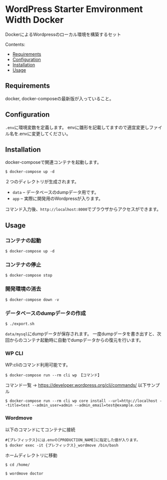 # WordPress Starter Emvironment Width Docker

DockerによるWordpressのローカル環境を構築するセット

Contents:

- [Requirements](#requirements)
- [Configuration](#configuration)
- [Installation](#installation)
- [Usage](#usage)

## Requirements

docker, docker-composeの最新版が入っていること。

## Configuration

`.env`に環境変数を定義します。
envに雛形を記載してますので適宜変更しファイル名を.envに変更してください。

## Installation

docker-composeで関連コンテナを起動します。
```
$ docker-compose up -d
```

２つのディレクトリが生成されます。

* `data` – データベースのdumpデータ用です。
* `app` – 実際に開発用のWordpressが入ります。

コマンド入力後、`http://localhost:8000`でブラウザからアクセスができます。

## Usage

### コンテナの起動
```
$ docker-compose up -d
```
### コンテナの停止
```
$ docker-compose stop
```

### 開発環境の消去
```
$ docker-compose down -v
```

### データベースのdumpデータの作成
```
$ ./export.sh
```
`data/mysql`にdumpデータが保存されます。
一度dumpデータを書き出すと、次回からのコンテナ起動時に自動でdumpデータからの復元を行います。

### WP CLI

WP:cliのコマンド利用可能です。
```
$ docker-compose run --rm cli wp 【コマンド】
```
コマンド一覧 → https://developer.wordpress.org/cli/commands/
以下サンプル
```
$ docker-compose run --rm cli wp core install --url=http://localhost --title=test --admin_user=admin --admin_email=test@example.com
```

### Wordmove

以下のコマンドにてコンテナに接続
```
#{プレフィックス}には.envの[PRODUCTION_NAME]に指定した値が入ります。
$ docker exec -it {プレフィックス}_wordmove /bin/bash
```

ホームディレクトリに移動
```
$ cd /home/
```
```
$ wordmove doctor
```

 
 
